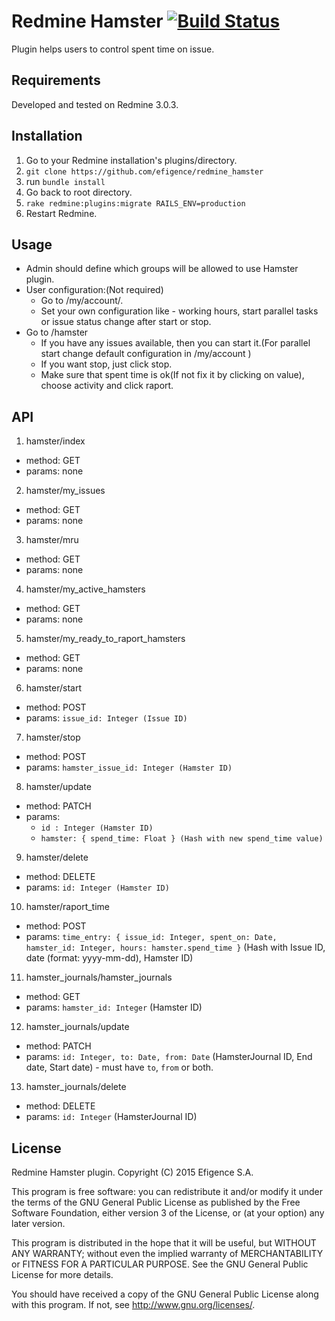 # Redmine Hamster [![Build Status](https://travis-ci.org/efigence/redmine_hamster.svg?branch=master)](https://travis-ci.org/efigence/redmine_hamster)

Plugin helps users to control spent time on issue.


## Requirements

Developed and tested on Redmine 3.0.3.

## Installation

1. Go to your Redmine installation's plugins/directory.
2. `git clone https://github.com/efigence/redmine_hamster`
3. run `bundle install`
4. Go back to root directory.
5. `rake redmine:plugins:migrate RAILS_ENV=production`
6. Restart Redmine.

## Usage

* Admin should define which groups will be allowed to use Hamster plugin.
* User configuration:(Not required)
  - Go to /my/account/.
  - Set your own configuration like - working hours, start parallel tasks or issue status change after start or stop.
* Go to /hamster
  - If you have any issues available, then you can start it.(For parallel start change default configuration in /my/account )
  - If you want stop, just click stop.
  - Make sure that spent time is ok(If not fix it by clicking on value), choose activity and click raport.

## API

1. hamster/index
  * method: GET
  * params: none
2. hamster/my_issues
  * method: GET
  * params: none
3. hamster/mru
  * method: GET
  * params: none
4. hamster/my_active_hamsters
  * method: GET
  * params: none
5. hamster/my_ready_to_raport_hamsters
  * method: GET
  * params: none
6. hamster/start
  * method: POST
  * params: `issue_id: Integer (Issue ID)`
7. hamster/stop
  * method: POST
  * params: `hamster_issue_id: Integer (Hamster ID)`
8. hamster/update
  * method: PATCH
  * params:
    + `id : Integer (Hamster ID)`
    + `hamster: { spend_time: Float } (Hash with new spend_time value)`
9. hamster/delete
  * method: DELETE
  * params: `id: Integer (Hamster ID)`
10. hamster/raport_time
  * method: POST
  * params: `time_entry: { issue_id: Integer, spent_on: Date, hamster_id: Integer, hours: hamster.spend_time }` (Hash with Issue ID, date (format: yyyy-mm-dd), Hamster ID)
11. hamster_journals/hamster_journals
  * method: GET
  * params: `hamster_id: Integer` (Hamster ID)
12. hamster_journals/update
  * method: PATCH
  * params: `id: Integer, to: Date, from: Date` (HamsterJournal ID, End date, Start date) - must have `to`, `from` or both.
13. hamster_journals/delete
  * method: DELETE
  * params: `id: Integer` (HamsterJournal ID)

## License

  Redmine Hamster plugin.
  Copyright (C) 2015 Efigence S.A.

  This program is free software: you can redistribute it and/or modify
  it under the terms of the GNU General Public License as published by
  the Free Software Foundation, either version 3 of the License, or
  (at your option) any later version.

  This program is distributed in the hope that it will be useful,
  but WITHOUT ANY WARRANTY; without even the implied warranty of
  MERCHANTABILITY or FITNESS FOR A PARTICULAR PURPOSE.  See the
  GNU General Public License for more details.

  You should have received a copy of the GNU General Public License
  along with this program.  If not, see <http://www.gnu.org/licenses/>.

